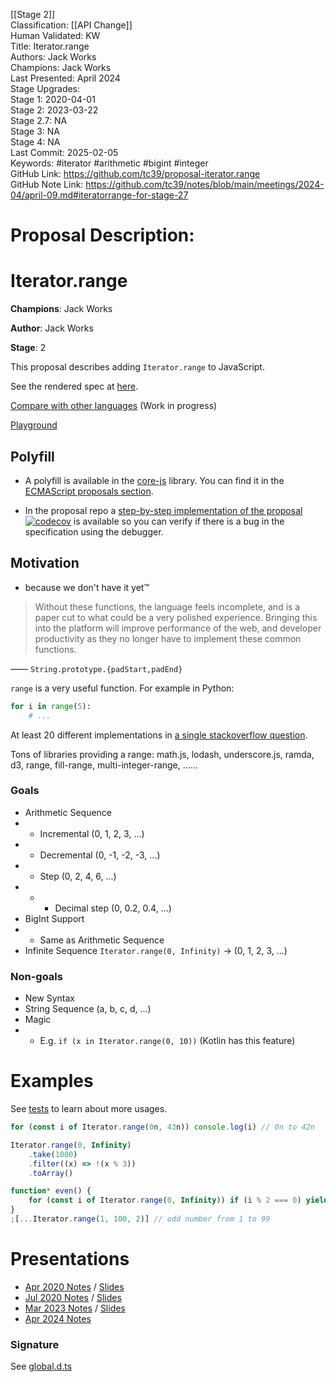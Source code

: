 [[Stage 2]]<br>Classification: [[API Change]]<br>Human Validated: KW<br>Title: Iterator.range<br>Authors: Jack Works<br>Champions: Jack Works<br>Last Presented: April 2024<br>Stage Upgrades:<br>Stage 1: 2020-04-01  
Stage 2: 2023-03-22  
Stage 2.7: NA  
Stage 3: NA  
Stage 4: NA<br>Last Commit: 2025-02-05<br>Keywords: #iterator #arithmetic #bigint #integer <br>GitHub Link: https://github.com/tc39/proposal-iterator.range <br>GitHub Note Link: https://github.com/tc39/notes/blob/main/meetings/2024-04/april-09.md#iteratorrange-for-stage-27
# Proposal Description:
# Iterator.range

**Champions**: Jack Works

**Author**: Jack Works

**Stage**: 2

This proposal describes adding `Iterator.range` to JavaScript.

See the rendered spec at [here](https://tc39.es/proposal-iterator.range/).

[Compare with other languages](./compare.md) (Work in progress)

[Playground](https://tc39.es/proposal-iterator.range/playground.html)

## Polyfill

-   A polyfill is available in the [core-js](https://github.com/zloirock/core-js) library. You can find it in the [ECMAScript proposals section](https://github.com/zloirock/core-js/#numberrange).

-   In the proposal repo a [step-by-step implementation of the proposal](./polyfill.js) [![codecov](https://codecov.io/gh/tc39/proposal-iterator.range/branch/main/graph/badge.svg)](https://codecov.io/gh/tc39/proposal-iterator.range) is available so you can verify if there is a bug in the specification using the debugger.

## Motivation

-   because we don't have it yet™

> Without these functions, the language feels incomplete, and is a paper cut to what could be a very polished experience. Bringing this into the platform will improve performance of the web, and developer productivity as they no longer have to implement these common functions.

—— `String.prototype.{padStart,padEnd}`

`range` is a very useful function. For example in Python:

```python
for i in range(5):
    # ...
```

At least 20 different implementations in [a single stackoverflow question](https://stackoverflow.com/questions/3895478/does-javascript-have-a-method-like-range-to-generate-a-range-within-the-supp).

Tons of libraries providing a range: math.js, lodash, underscore.js, ramda, d3, range, fill-range, multi-integer-range, ……

### Goals

-   Arithmetic Sequence
-   -   Incremental (0, 1, 2, 3, ...)
-   -   Decremental (0, -1, -2, -3, ...)
-   -   Step (0, 2, 4, 6, ...)
-   -   -   Decimal step (0, 0.2, 0.4, ...)
-   BigInt Support
-   -   Same as Arithmetic Sequence
-   Infinite Sequence `Iterator.range(0, Infinity)` -> (0, 1, 2, 3, ...)

### Non-goals

-   New Syntax
-   String Sequence (a, b, c, d, ...)
-   Magic
-   -   E.g. `if (x in Iterator.range(0, 10))` (Kotlin has this feature)

# Examples

See [tests](./__tests__/test.js) to learn about more usages.

```js
for (const i of Iterator.range(0n, 43n)) console.log(i) // 0n to 42n

Iterator.range(0, Infinity)
    .take(1000)
    .filter((x) => !(x % 3))
    .toArray()

function* even() {
    for (const i of Iterator.range(0, Infinity)) if (i % 2 === 0) yield i
}
;[...Iterator.range(1, 100, 2)] // odd number from 1 to 99
```

# Presentations

-   [Apr 2020 Notes](https://github.com/tc39/notes/blob/main/meetings/2020-03/april-1.md#numberrange-and-bigintrange-for-stage-1) / [Slides](https://docs.google.com/presentation/d/1JD9SrOEtGEviPYJ3LQGKRqDHYeF-EIt7RHB92hKPWzo/)
-   [Jul 2020 Notes](https://github.com/tc39/notes/blob/65a82252aa14c273082e7687c6712bb561bc087a/meetings/2020-07/july-22.md#numberrange-for-stage-2) / [Slides](https://docs.google.com/presentation/d/116FDDK2klJoEL8s2Q7UXiDApC681N-Q9SwpC0toAzTU/)
-   [Mar 2023 Notes](https://github.com/tc39/notes/blob/d943c1fc75dd58129e968887fa64af1eddb855a4/meetings/2023-03/mar-22.md#iteratorrange-for-stage-2) / [Slides](https://docs.google.com/presentation/d/1ecfsO-KyLs5UFxbFQ9RWXIDp8kycul6NZXQPZr71BCo/)
-   [Apr 2024 Notes](https://github.com/tc39/notes/blob/d943c1fc75dd58129e968887fa64af1eddb855a4/meetings/2024-04/april-09.md#iteratorrange-for-stage-27)

### Signature

See [global.d.ts](./global.d.ts)
<br>